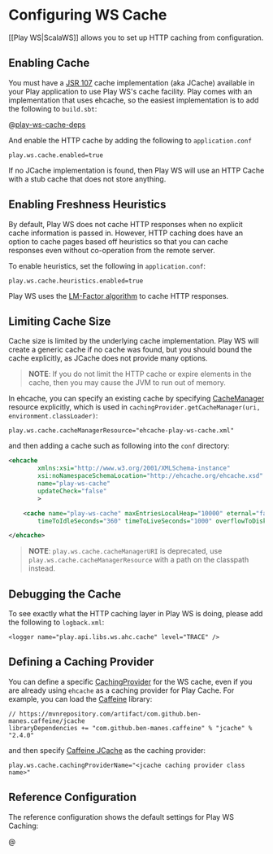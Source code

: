 <!--- Copyright (C) Lightbend Inc. <https://www.lightbend.com> -->
# Configuring WS Cache

[[Play WS|ScalaWS]] allows you to set up HTTP caching from configuration.

## Enabling Cache

You must have a [JSR 107](https://www.jcp.org/en/jsr/detail?id=107) cache implementation (aka JCache) available in your Play application to use Play WS's cache facility.  Play comes with an implementation that uses ehcache, so the easiest implementation is to add the following to `build.sbt`:

@[play-ws-cache-deps](code/build.sbt)

And enable the HTTP cache by adding the following to `application.conf`

```
play.ws.cache.enabled=true
```

If no JCache implementation is found, then Play WS will use an HTTP Cache with a stub cache that does not store anything.

## Enabling Freshness Heuristics

By default, Play WS does not cache HTTP responses when no explicit cache information is passed in.  However, HTTP caching does have an option to cache pages based off heuristics so that you can cache responses even without co-operation from the remote server.

To enable heuristics, set the following in `application.conf`:

```
play.ws.cache.heuristics.enabled=true
```

Play WS uses the [LM-Factor algorithm]( https://publicobject.com/2015/03/26/how-do-http-caching-heuristics-work/) to cache HTTP responses.

## Limiting Cache Size

Cache size is limited by the underlying cache implementation.  Play WS will create a generic cache if no cache was found, but you should bound the cache explicitly, as JCache does not provide many options.

> **NOTE**: If you do not limit the HTTP cache or expire elements in the cache, then you may cause the JVM to run out of memory.

In ehcache, you can specify an existing cache by specifying [CacheManager](https://static.javadoc.io/javax.cache/cache-api/1.0.0/javax/cache/CacheManager.html) resource explicitly, which is used in `cachingProvider.getCacheManager(uri, environment.classLoader)`:

```
play.ws.cache.cacheManagerResource="ehcache-play-ws-cache.xml"
```

and then adding a cache such as following into the `conf` directory:

```xml
<ehcache
        xmlns:xsi="http://www.w3.org/2001/XMLSchema-instance"
        xsi:noNamespaceSchemaLocation="http://ehcache.org/ehcache.xsd"
        name="play-ws-cache"
        updateCheck="false"
        >

	<cache name="play-ws-cache" maxEntriesLocalHeap="10000" eternal="false"
		timeToIdleSeconds="360" timeToLiveSeconds="1000" overflowToDisk="false" />

</ehcache>
```

> **NOTE**: `play.ws.cache.cacheManagerURI` is deprecated, use `play.ws.cache.cacheManagerResource` with a path on the classpath instead.

## Debugging the Cache

To see exactly what the HTTP caching layer in Play WS is doing, please add the following to `logback.xml`:

```
<logger name="play.api.libs.ws.ahc.cache" level="TRACE" />
```

## Defining a Caching Provider

You can define a specific [CachingProvider](https://static.javadoc.io/javax.cache/cache-api/1.0.0/javax/cache/spi/CachingProvider.html) for the WS cache, even if you are already using `ehcache` as a caching provider for Play Cache.  For example, you can load the [Caffeine](https://github.com/ben-manes/caffeine/wiki) library:

```
// https://mvnrepository.com/artifact/com.github.ben-manes.caffeine/jcache
libraryDependencies += "com.github.ben-manes.caffeine" % "jcache" % "2.4.0"
```

and then specify [Caffeine JCache](https://github.com/ben-manes/caffeine/wiki/JCache) as the caching provider:

```
play.ws.cache.cachingProviderName="<jcache caching provider class name>"
```

## Reference Configuration

The reference configuration shows the default settings for Play WS Caching:

@[](/confs/play-ahc-ws/reference.conf)
